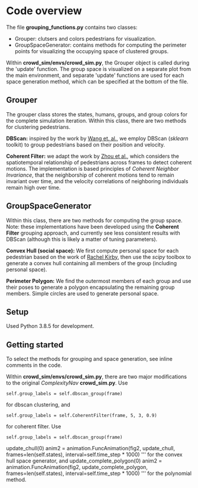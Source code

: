 # Code overview
The file **grouping_functions.py** contains two classes:
* Grouper: clutsers and colors pedestrians for visualization. 
* GroupSpaceGenerator: contains methods for computing the perimeter points for visualizing the occupying space of clustered groups.

Within **crowd_sim/envs/crowd_sim.py**, the Grouper object is called during the 'update' function. The group space is visualized on a separate plot from the main environment, and separate 'update' functions are used for each space generation method, which can be specified at the bottom of the file. 

## Grouper
The grouper class stores the states, humans, groups, and group colors for the complete simulation iteration. Within this class, there are two methods for clustering pedestrians. 

**DBScan:** inspired by the work by [Wang et. al.](https://chrismavrogiannis.com/pdfs/wang2021groupbased.pdf), we employ DBScan (*sklearn* toolkit) to group pedestrians based on their position and velocity.

**Coherent Filter:** we adapt the work by [Zhou et al.](https://scispace.com/pdf/coherent-filtering-detecting-coherent-motions-from-crowd-xi8nhnf2s2.pdf), which considers the spatiotemporal relationship of pedestrians across frames to detect coherent motions. The implementation is based principles of *Coherent Neighbor Invariance*, that the neighborship of coherent motions tend to remain invariant over time, and the velocity correlations of neighboring individuals remain high over time.

## GroupSpaceGenerator
Within this class, there are two methods for computing the group space. Note: these implementations have been developed using the **Coherent Filter** grouping approach, and currently see less consistent results with DBScan (although this is likely a matter of tuning parameters).

**Convex Hull (social space):** We first compute personal space for each pedestrian based on the work of [Rachel Kirby](https://www.ri.cmu.edu/publications/social-robot-navigation/), then use the *scipy* toolbox to generate a convex hull containing all members of the group (including personal space).

**Perimeter Polygon:** We find the outermost members of each group and use their poses to generate a polygon encapsulating the remaining group members. Simple circles are used to generate personal space.

## Setup
Used Python 3.8.5 for development.

## Getting started
To select the methods for grouping and space generation, see inline comments in the code. 

Within **crowd_sim/envs/crowd_sim.py**, there are two major modifications to the original *ComplexityNav* **crowd_sim.py**. Use 
```
self.group_labels = self.dbscan_group(frame) 
```
for dbscan clustering, and 
```
self.group_labels = self.CoherentFilter(frame, 5, 3, 0.9)
```
for coherent filter. Use 

```
self.group_labels = self.dbscan_group(frame) 
```
update_chull(0)
anim2 = animation.FuncAnimation(fig2, update_chull, frames=len(self.states), interval=self.time_step * 1000)
'''
for the convex hull space generator, and 
update_complete_polygon(0)
anim2 = animation.FuncAnimation(fig2, update_complete_polygon, frames=len(self.states), interval=self.time_step * 1000)
'''
for the polynomial method.
